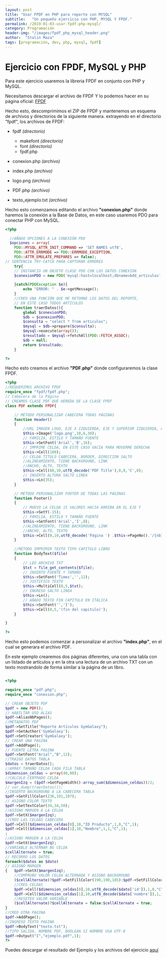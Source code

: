 ```yaml
---
layout: post
title: "Usar FPDF en PHP para reporte con MYSQL"
subtitle:   "Un pequeño ejercicio con PHP, MYSQL Y FPDF."
permalink: /2019-01-03-usar-fpdf-php-mysql/
category: Programación
header-img: "/images/fpdf_php_mysql_header.png"
author:  "Stalin Maza"
tags: [programación, dev, php, mysql, fpdf]
---
```


# Ejercicio con FPDF, MySQL y PHP

Para este ejercicio usaremos la líbreria FPDF en conjunto con PHP y MySQL.

Necesitamos descargar el archivo de FPDF Y lo podemos hacer en su página oficial: <a href="http://www.fpdf.org/es" target="_blank">FPDF</a>

Hecho esto, descomprimimos el ZIP de FPDF y mantenemos un esquema de archivos y directorios de la siguiente manera. extrayendo en el directorio "fpdf", los archivos de FPDF:

- fpdf *(directorio)*
    - makefont *(directorio)*
    - font *(directorio)*
    - fpdf.php

- conexion.php *(archivo)*
- index.php *(archivo)*
- logo.png *(archivo)*
- PDF.php *(archivo)*
- texto_ejemplo.txt *(archivo)*

Hecho esto comenzamos editando el archivo **"conexion.php"** donde haremos la conexión a la Base de Datos, en este caso usaremos PDO para conectar PHP con MySQL.

```php
<?php 

  //AÑADO OPCIONES A LA CONEXIÓN PDO
  $opciones = array(
    PDO::MYSQL_ATTR_INIT_COMMAND => 'SET NAMES utf8',
    PDO::ATTR_ERRMODE => PDO::ERRMODE_EXCEPTION,
    PDO::ATTR_EMULATE_PREPARES => false);
// SENTENCIA TRY-CATCH PARA CAPTURAR ERRORES
    try{
    // INSTANCIO UN OBJETO CLASE PDO CON LOS DATOS CONEXION
    $conexionPDO = new PDO('mysql:host=localhost;dbname=bdd_articulos','root','',$opciones);

    }catch(PDOException $e){
        echo "ERROR: " . $e->getMessage();
    }
    //CREO UNA FUNCIÓN QUE ME RETORNE LOS DATOS DEL REPORTE,
    // EN ESTE CASO TODOS ARTICULOS
    function traerDatos(){        
        global $conexionPDO;
        $db = $conexionPDO;
        $consulta = "select * from articulos";
        $mysql = $db->prepare($consulta);
        $mysql->execute(array());
        $resultado = $mysql->fetchAll(PDO::FETCH_ASSOC);
        $db = null;
        return $resultado;
    }

?>

```

Hecho esto creamos el archivo **"PDF.php"** donde configuraremos la clase FPDF.

```php
<?php
//REQUERIMOS ARCHIVO FPDF
require_once "fpdf/fpdf.php";
// Cabecera de la Página
// CREAMOS CLASE PDF QUE HEREDA DE LA CLASE FPDF
class PDF extends FPDF{

    // MÉTODO PERSONALIZAR CABECERA TODAS PÁGINAS
    function Header()
    {
        //URL IMAGEN LOGO, EJE X IZQUIERDA, EJE Y SUPERIOR IZQUIERDA, ANCHO IMAGEN, ALTO IMAGEN, TIPO, LINK
        $this->Image('logo.png',10,6,30);
        // FAMILIA, ESTILO Y TAMAÑO FUENTE
        $this->SetFont('Arial','B',16);
        // IMPRIME CELDA, EN ESTE CASO VACÍA PARA MOVERME DERECHA
        $this->Cell(100);
        // CELDA TITULO CABECERA, BORDER, DIRECCION SALTO
        //ALINEAMIENTO, TIENE BACKGROUND, LINK
        //ANCHO, ALTO, TEXTO
        $this->Cell(80,10,utf8_decode('PDF Title'),0,0,'C',0);
        // INSERTO ALTURA SALTO LINEA
        $this->Ln(35);  
    }

    // MÉTODO PERSONALIZAR FOOTER DE TODAS LAS PÁGINAS
    function Footer()
    {
        // MUEVO LA CELDA 15 VALORES HACIA ARRIBA EN EL EJE Y
        $this->SetY(-15);
        // FAMILIA, ESTILO Y TAMAÑO FUENTE
        $this->SetFont('Arial','I',8);
        //ALINEAMIENTO, TIENE BACKGROUND, LINK
        //ANCHO, ALTO, TEXTO
        $this->Cell(0,10,utf8_decode('Página ') .$this->PageNo().'/{nb}',0,0,'C');
    }

    //MÉTODO IMPRIMIR TEXTO TIPO CAPITULO LIBRO
    function BodyText($file)
    {
        // LEO ARCHIVO TXT
        $txt = file_get_contents($file);
        // INSERTO FUENTE Y TAMAÑO
        $this->SetFont('Times','',12);
        // JUSTIFICO TEXTO
        $this->MultiCell(0,5,$txt);
        // INGRESO SALTO LINEA
        $this->Ln();
        // AÑADO TEXTO FIN CAPITULO EN ITÁLICA
        $this->SetFont('','I');
        $this->Cell(0,5,'(fin del capitulo)');
    }

}

?>
```

Hecho esto podemos comenzar a personalizar el archivo **"index.php"**, en el cual se generara el archivo PDF.

En este ejemplo crearemos dos páginas diferentes, una con una tabla con un lístado de artículos y en la otra una lectura de un archivo TXT con un texto mostrandolo de forma similar a la página de un libro.

```php

<?php 

require_once "pdf.php";
require_once "conexion.php";

// CREAR OBJETO PDF
$pdf = new PDF();
// HABILTAR USO ALIAS
$pdf->AliasNbPages();
//METADATOS PDF
$pdf->SetTitle("Reporte Artículos GymGalaxy");
$pdf->SetAuthor('GymGalaxy');
$pdf->SetCreator('GymGalaxy');
// CREAR UNA PAGINA
$pdf->AddPage();
// FUENTE LETRA PAGINA
$pdf->SetFont("Arial","B",12);
//TRAIGO DATOS TABLA
$datos = traerDatos();
//ARRAY TAMAÑO CELDA CADA FILA TABLA
$dimension_celdas = array(40,80);
//CALCULO CENTRADO CELDA
$margenIzq = ($pdf->GetPageWidth()-array_sum($dimension_celdas))/2;
// var_dump(traerDatos());
//INSERTO BACKGROUND A LA CABECERA TABLA
$pdf->SetFillColor(236,191,107);
// ASIGNO COLOR TEXTO
$pdf->SetTextColor(34,34,50);
//ASIGNO MARGEN A LA CELDA
$pdf->SetX($margenIzq);
//CREO LAS CELDAS CABECERA
$pdf->Cell($dimension_celdas[0],10,"ID Producto",1,0,"C",1);
$pdf->Cell($dimension_celdas[1],10,"Nombre",1,1,"C",1);
;
//ASIGNO MARGEN A LA CELDA
$pdf->SetX($margenIzq);
//VARIABLE ALTERNAR BG CELDA
$cellAlternate = true;
// RECORRO LOS DATOS
foreach($datos as $dato)
// ASIGNO MARGEN
{   $pdf->SetX($margenIzq);
    //COMPRUBO VALOR CELDA ALTERNADA Y ASIGNO BACKGROUND
    ($cellAlternate)?$pdf->SetFillColor(190,190,185):$pdf->SetFillColor(250,250,250);
    //CREO CELDAS
    $pdf->Cell($dimension_celdas[0],10,utf8_decode($dato['id']),1,0,"C",1);   
    $pdf->Cell($dimension_celdas[1],10,utf8_decode($dato['nombre']),1,1,"C",1);
    //RESETEO VALOR VARIABLE
    ($cellAlternate)?$cellAlternate = false:$cellAlternate = true;
}
//CREO OTRA PAGINA
$pdf->AddPage();
//INGRESO TEXTO PAGINA
$pdf->BodyText("texto.txt");
//TIPO SALIDA, NOMBRE PDF, BOOLEAN SI NOMBRE USA UTF-8
$pdf->Output("I","ejemplo.pdf",1);
?>

```

Puedes descargar el resultado del Ejemplo y los archivos del ejercicio <a href="https://ouo.io/Fl4CWh" target="_blank">aquí</a>



